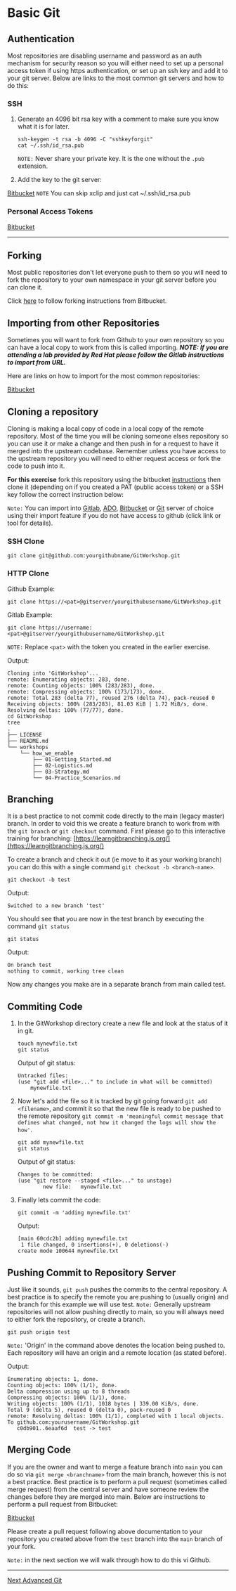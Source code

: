 # Basic Git

## Authentication

Most repositories are disabling username and password as an auth mechanism for security reason so you will either need to set up a personal access token if using https authentication, or set up an ssh key and add it to your git server. Below are links to the most common git servers and how to do this:

### SSH

1. Generate an 4096 bit rsa key with a comment to make sure you know what it is for later.

    ```shell
    ssh-keygen -t rsa -b 4096 -C "sshkeyforgit"
    cat ~/.ssh/id_rsa.pub
    ```

    `NOTE:` Never share your private key. It is the one without the `.pub` extension.

2. Add the key to the git server:

[Bitbucket](https://confluence.atlassian.com/bitbucketserver/ssh-user-keys-for-personal-use-776639793.html) `NOTE` You can skip xclip and just cat ~/.ssh/id_rsa.pub

### Personal Access Tokens

[Bitbucket](https://confluence.atlassian.com/bitbucketserver/personal-access-tokens-939515499.html)

---

## Forking

Most public repositories don't let everyone push to them so you will need to fork the repository to your own namespace in your git server before you can clone it.

Click [here](https://support.atlassian.com/bitbucket-cloud/docs/fork-a-repository/) to follow forking instructions from Bitbucket.

## Importing from other Repositories

Sometimes you will want to fork from Github to your own repository so you can have a local copy to work from this is called importing. ***NOTE: If you are attending a lab provided by Red Hat please follow the Gitlab instructions to import from URL.***

Here are links on how to import for the most common repositories:

[Bitbucket](https://support.atlassian.com/bitbucket-cloud/docs/import-a-repository-from-github-or-gitlab/)

## Cloning a repository

Cloning is making a local copy of code in a local copy of the remote repository. Most of the time you will be cloning someone elses repository so you can use it or make a change and then push in for a request to have it merged into the upstream codebase. Remember unless you have access to the upstream repository you will need to either request access or fork the code to push into it.

**For this exercise** fork this repository using the bitbucket [instructions](https://support.atlassian.com/bitbucket-cloud/docs/fork-a-repository/) then clone it (depending on if you created a PAT (public access token) or a SSH key follow the correct instruction below:

`Note:` You can import into [Gitlab](https://docs.gitlab.com/ee/user/project/import/github.html), [ADO](https://docs.microsoft.com/en-us/azure/devops/repos/git/import-git-repository?view=azure-devops), [Bitbucket](https://support.atlassian.com/bitbucket-cloud/docs/import-a-repository-from-github-or-gitlab/) or [Git](https://docs.github.com/en/github/getting-started-with-github/fork-a-repo) server of choice using their import feature if you do not have access to github (click link or tool for details).

### SSH Clone

```shell
git clone git@github.com:yourgithubname/GitWorkshop.git
```

### HTTP Clone

Github Example:

```shell
git clone https://<pat>@gitserver/yourgithubusername/GitWorkshop.git
```

Gitlab Example:

```shell
git clone https://username:<pat>@gitserver/yourgithubusername/GitWorkshop.git
```

`NOTE:` Replace `<pat>` with the token you created in the earlier exercise.

Output:

```shell
Cloning into 'GitWorkshop'...
remote: Enumerating objects: 283, done.
remote: Counting objects: 100% (283/283), done.
remote: Compressing objects: 100% (173/173), done.
remote: Total 283 (delta 77), reused 276 (delta 74), pack-reused 0
Receiving objects: 100% (283/283), 81.03 KiB | 1.72 MiB/s, done.
Resolving deltas: 100% (77/77), done.
cd GitWorkshop
tree
.
├── LICENSE
├── README.md
└── workshops
    └── how_we_enable
        ├── 01-Getting_Started.md
        ├── 02-Logistics.md
        ├── 03-Strategy.md
        └── 04-Practice_Scenarios.md
```

## Branching

It is a best practice to not commit code directly to the main (legacy master) branch. In order to void this we create a feature branch to work from with the `git branch` or `git checkout` command. First please go to this interactive training for branching: [https://learngitbranching.js.org/](https://learngitbranching.js.org/)

To create a branch and check it out (ie move to it as your working branch) you can do this with a single command `git checkout -b <branch-name>`.

```shell
git checkout -b test
```

Output:

```shell
Switched to a new branch 'test'
```

You should see that you are now in the test branch by executing the command `git status`

```shell
git status
```

Output:

```shell
On branch test
nothing to commit, working tree clean
```

Now any changes you make are in a separate branch from main called test.

## Commiting Code

1. In the GitWorkshop directory create a new file and look at the status of it in git.

    ```shell
    touch mynewfile.txt
    git status
    ```

    Output of git status:

    ```shell
    Untracked files:
    (use "git add <file>..." to include in what will be committed)
        mynewfile.txt
    ```

2. Now let's add the file so it is tracked by git going forward `git add <filename>`, and commit it so that the new file is ready to be pushed to the remote repository `git commit -m 'meaningful commit message that defines what changed, not how it changed the logs will show the how'`.

    ```shell
    git add mynewfile.txt
    git status
    ```

    Output of git status:

    ```shell
    Changes to be committed:
    (use "git restore --staged <file>..." to unstage)
            new file:   mynewfile.txt
    ```

3. Finally lets commit the code:

    ```shell
    git commit -m 'adding mynewfile.txt'
    ```

    Output:

    ```shell
    [main 60cdc2b] adding mynewfile.txt
     1 file changed, 0 insertions(+), 0 deletions(-)
    create mode 100644 mynewfile.txt
    ```

## Pushing Commit to Repository Server

Just like it sounds, `git push` pushes the commits to the central repository. A best practice is to specify the remote you are pushing to (usually origin) and the branch for this example we will use test. `Note:` Generally upstream repositories will not allow pushing directly to main, so you will always need to either fork the repository, or create a branch.

```shell
git push origin test
```

`Note:` 'Origin' in the command above denotes the location being pushed to.  Each repository will have an origin and a remote location (as stated before).

Output:

```shell
Enumerating objects: 1, done.
Counting objects: 100% (1/1), done.
Delta compression using up to 8 threads
Compressing objects: 100% (1/1), done.
Writing objects: 100% (1/1), 1018 bytes | 339.00 KiB/s, done.
Total 9 (delta 5), reused 0 (delta 0), pack-reused 0
remote: Resolving deltas: 100% (1/1), completed with 1 local objects.
To github.com:yourusername/GitWorkshop.git
   c0db901..6eaaf6d  test -> test
```

## Merging Code

If you are the owner and want to merge a feature branch into `main` you can do so via `git merge <branchname>` from the main branch, however this is not a best practice. Best practice is to perform a pull request (sometimes called merge request) from the central server and have someone review the changes before they are merged into main. Below are instructions to perform a pull request from Bitbucket:

[Bitbucket](https://www.atlassian.com/git/tutorials/making-a-pull-request)

Please create a pull request following above documentation to your repository you created above from the `test` branch into the `main` branch of your fork.

`Note:` in the next section we will walk through how to do this vi Github.

---

[Next Advanced Git](02-advanced.md)
